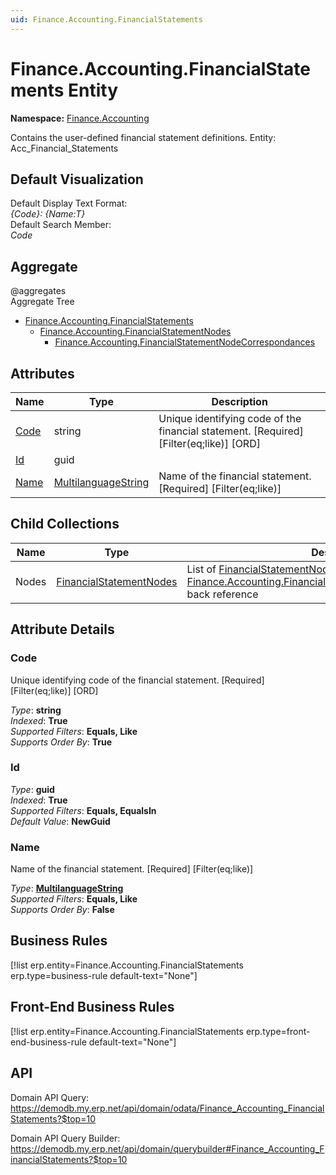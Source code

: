 ```yaml
---
uid: Finance.Accounting.FinancialStatements
---
```

# Finance.Accounting.FinancialStatements Entity

**Namespace:** [Finance.Accounting](Finance.Accounting.md)  

Contains the user-defined financial statement definitions. Entity: Acc_Financial_Statements

## Default Visualization
Default Display Text Format:  
_{Code}: {Name:T}_  
Default Search Member:  
_Code_  

## Aggregate
  @aggregates  
Aggregate Tree  
* [Finance.Accounting.FinancialStatements](Finance.Accounting.FinancialStatements.md)  
  * [Finance.Accounting.FinancialStatementNodes](Finance.Accounting.FinancialStatementNodes.md)  
    * [Finance.Accounting.FinancialStatementNodeCorrespondances](Finance.Accounting.FinancialStatementNodeCorrespondances.md)  

## Attributes

| Name | Type | Description |
| ---- | ---- | --- |
| [Code](Finance.Accounting.FinancialStatements.md#code) | string | Unique identifying code of the financial statement. [Required] [Filter(eq;like)] [ORD] 
| [Id](Finance.Accounting.FinancialStatements.md#id) | guid |  
| [Name](Finance.Accounting.FinancialStatements.md#name) | [MultilanguageString](../data-types.md#multilanguagestring) | Name of the financial statement. [Required] [Filter(eq;like)] 

## Child Collections

| Name | Type | Description |
| ---- | ---- | --- |
| Nodes | [FinancialStatementNodes](Finance.Accounting.FinancialStatementNodes.md) | List of [FinancialStatementNode](Finance.Accounting.FinancialStatementNodes.md) child objects, based on the [Finance.Accounting.FinancialStatementNode.FinancialStatement](Finance.Accounting.FinancialStatementNodes.md#financialstatement) back reference 


## Attribute Details

### Code

Unique identifying code of the financial statement. [Required] [Filter(eq;like)] [ORD]

_Type_: **string**  
_Indexed_: **True**  
_Supported Filters_: **Equals, Like**  
_Supports Order By_: **True**  

### Id

_Type_: **guid**  
_Indexed_: **True**  
_Supported Filters_: **Equals, EqualsIn**  
_Default Value_: **NewGuid**  

### Name

Name of the financial statement. [Required] [Filter(eq;like)]

_Type_: **[MultilanguageString](../data-types.md#multilanguagestring)**  
_Supported Filters_: **Equals, Like**  
_Supports Order By_: **False**  



## Business Rules

[!list erp.entity=Finance.Accounting.FinancialStatements erp.type=business-rule default-text="None"]

## Front-End Business Rules

[!list erp.entity=Finance.Accounting.FinancialStatements erp.type=front-end-business-rule default-text="None"]

## API

Domain API Query:
<https://demodb.my.erp.net/api/domain/odata/Finance_Accounting_FinancialStatements?$top=10>

Domain API Query Builder:
<https://demodb.my.erp.net/api/domain/querybuilder#Finance_Accounting_FinancialStatements?$top=10>

